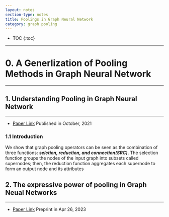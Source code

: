 ```yaml
---
layout: notes
section-type: notes
title: Poolings in Graph Neural Network
category: graph pooling
---
```


* TOC
{:toc}
---

# 0. A Generlization of Pooling Methods in Graph Neural Network
<hr>

## 1. Understanding Pooling in Graph Neural Network
<hr>

* [Paper Link](https://arxiv.org/pdf/2110.05292.pdf)
Published in October, 2021

### 1.1 Introduction
We show that graph pooling operators can be seen as the combination of three functions: ***selction, reduction, and connection(SRC)***. The selection function groups the nodes of the input graph into subsets called supernodes; then, the reduction function aggregates each supernode to form an output node and its attributes

## 2. The expressive power of pooling in Graph Neual Networks
<hr>

* [Paper Link](https://arxiv.org/pdf/2304.01575.pdf)
Preprint in Apr 26, 2023


